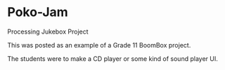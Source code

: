 # Poko-Jam
Processing Jukebox Project

This was posted as an example of a Grade 11 BoomBox project.

The students were to make a CD player or some kind of sound player UI.  
